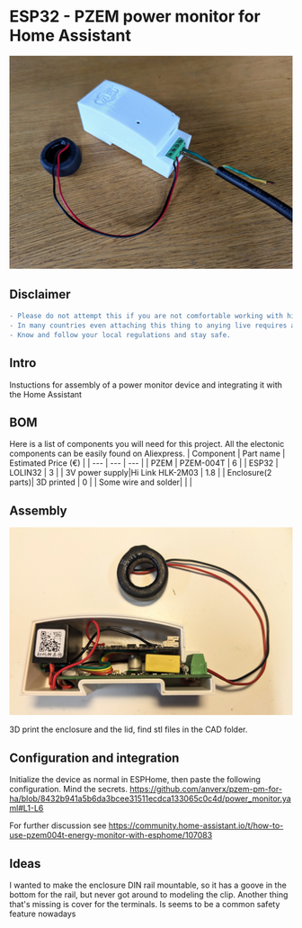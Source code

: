 # ESP32 - PZEM power monitor for Home Assistant


![Alt text](./images/pzem2.jpg "Overview")

## Disclaimer
```diff
- Please do not attempt this if you are not comfortable working with high voltage!  
- In many countries even attaching this thing to anying live requires a certified electrician.  
- Know and follow your local regulations and stay safe.
```

## Intro
Instuctions for assembly of a power monitor device and integrating it with the Home Assistant

## BOM
Here is a list of components you will need for this project.  All the electonic components can be easily found on Aliexpress.
| Component | Part name | Estimated Price (€) |
| --- | --- | --- |
| PZEM |  PZEM-004T | 6 |
| ESP32 | LOLIN32 | 3 |
| 3V power supply|Hi Link HLK-2M03 | 1.8 |
| Enclosure(2 parts)| 3D printed | 0 |
| Some wire and solder| | |


## Assembly
![Alt text](./images/pzem1.jpg "Overview")


3D print the enclosure and the lid, find stl files in the CAD folder.

## Configuration and integration
Initialize the device as normal in ESPHome, then paste the following configuration.  Mind the secrets.
https://github.com/anverx/pzem-pm-for-ha/blob/8432b941a5b6da3bcee31511ecdca133065c0c4d/power_monitor.yaml#L1-L6

For further discussion see https://community.home-assistant.io/t/how-to-use-pzem004t-energy-monitor-with-esphome/107083

## Ideas

I wanted to make the enclosure DIN rail mountable, so it has a goove in the bottom for the rail, but never got around to modeling the clip.
Another thing that's missing is cover for the terminals.  Is seems to be a common safety feature nowadays 
